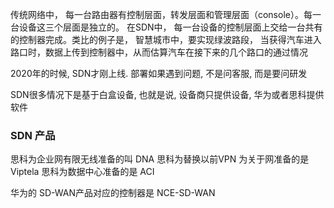 传统网络中， 每一台路由器有控制层面，转发层面和管理层面（console）。每一台设备这三个层面是独立的。 在SDN中， 每一台设备的控制层面上交给一台共有的控制器完成。类比的例子是， 智慧城市中，要实现绿波路段， 当获得汽车进入路口时，数据上传到控制器中，从而估算汽车在接下来的几个路口的通过情况

2020年的时候, SDN才刚上线. 部署如果遇到问题, 不是问客服, 而是要问研发

SDN很多情况下是基于白盒设备, 也就是说, 设备商只提供设备, 华为或者思科提供软件

### SDN 产品
思科为企业网有限无线准备的叫 DNA
思科为替换以前VPN 为关于网准备的是 Viptela
思科为数据中心准备的是 ACI

华为的 SD-WAN产品对应的控制器是 NCE-SD-WAN